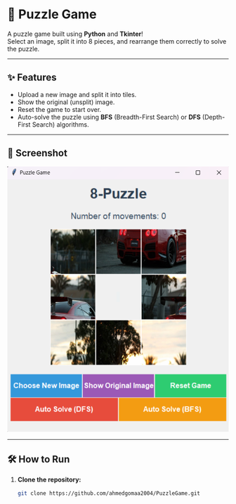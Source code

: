 # 🧩 Puzzle Game

A puzzle game built using **Python** and **Tkinter**!  
Select an image, split it into 8 pieces, and rearrange them correctly to solve the puzzle.

---

## ✨ Features

- Upload a new image and split it into tiles.
- Show the original (unsplit) image.
- Reset the game to start over.
- Auto-solve the puzzle using **BFS** (Breadth-First Search) or **DFS** (Depth-First Search) algorithms.

---

## 📸 Screenshot

![Puzzle Game Screenshot](Screenshot.png)

---

## 🛠 How to Run

1. **Clone the repository:**

   ```bash
   git clone https://github.com/ahmedgomaa2004/PuzzleGame.git
